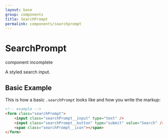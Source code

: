 ```yaml
---
layout: base
group: components
title: SearchPrompt
permalink: components/searchprompt
---
```


# SearchPrompt

<div class="m-t-4 m--pos-tr m--m-t-10">
    <span class="badge badge--medium badge--rounded badge--negative">component incomplete</span>
</div>

<p class="intro">A styled search input.</p>

## Basic Example

This is how a basic `.searchPrompt` looks like and how you write the markup:

```html
<!-- example -->
<form class="searchPrompt">
    <input class="searchPrompt__input" type="text" />
    <input class="searchPrompt__button" type="submit" value="Search" />
    <span class="searchPrompt__icon"></span>
</form>
```